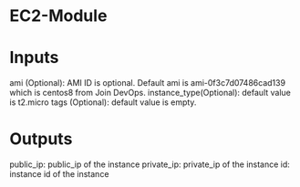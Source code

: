 # EC2-Module

# Inputs

ami (Optional): AMI ID is optional. Default ami is ami-0f3c7d07486cad139  which is centos8 from Join DevOps.
instance_type(Optional): default value is t2.micro
tags (Optional): default value is empty.

# Outputs

public_ip: public_ip of the instance
private_ip: private_ip of the instance
id: instance id of the instance